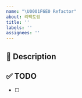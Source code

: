 ```yaml
---
name: "\U0001F6E0️ Refactor"
about: 리팩토링
title: ''
labels: ''
assignees: ''
---
```


<!--- 이슈 제목을 "[카테고리] 구현할 거 설명" 으로 작성했나요? -->
<!--- ex)[refactor] 화면 렌더링 최적화 -->

## 🚀 Description

## ✅ TODO

- [ ]

